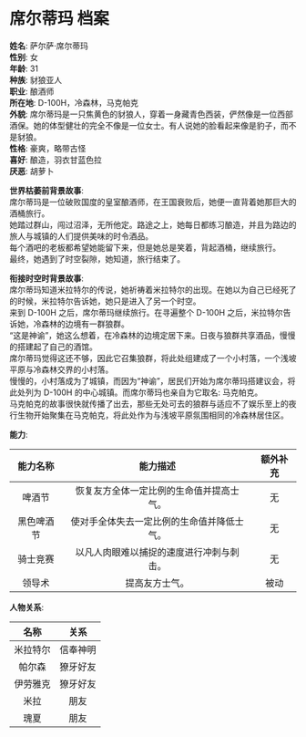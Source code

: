 # 席尔蒂玛 档案

**姓名**: 萨尔萨·席尔蒂玛  
**性别**: 女  
**年龄**: 31  
**种族**: 豺狼亚人  
**职业**: 酿酒师  
**所在地**: D-100H，冷森林，马克帕克  
**外貌**: 席尔蒂玛是一只焦黄色的豺狼人，穿着一身藏青色西装，俨然像是一位西部酒保。她的体型健壮的完全不像是一位女士。有人说她的脸看起来像是豹子，而不是豺狼。  
**性格**: 豪爽，略带古怪  
**喜好**: 酿造，羽衣甘蓝色拉  
**厌恶**: 胡萝卜  

**世界枯萎前背景故事**:  
席尔蒂玛是一位破败国度的皇室酿酒师，在王国衰败后，她便一直背着她那巨大的酒桶旅行。  
她踏过群山，闯过沼泽，无所他定。路途之上，她每日都练习酿造，并且为路边的旅人与城镇的人们提供美味的时令酒品。  
每个酒吧的老板都希望她能留下来，但是她总是笑着，背起酒桶，继续旅行。  
最终，她遇到了时空裂隙，她知道，旅行结束了。

**衔接时空时背景故事**:  
席尔蒂玛知道米拉特尔的传说，她祈祷着米拉特尔的出现。在她以为自己已经死了的时候，米拉特尔告诉她，她只是进入了另一个时空。  
来到 D-100H 之后，席尔蒂玛继续旅行。在寻遍整个 D-100H 之后，米拉特尔告诉她，冷森林的边境有一群狼群。  
“这是神谕”，她这么想着，在冷森林的边境定居下来。日夜与狼群共享酒品，慢慢的搭建起了自己的酒馆。  
席尔蒂玛觉得这还不够，因此它召集狼群，将此处组建成了一个小村落，一个浅坡平原与冷森林交界的小村落。  
慢慢的，小村落成为了城镇，而因为“神谕”，居民们开始为席尔蒂玛搭建议会，将此处列为 D-100H 的中心城镇。而席尔蒂玛也亲自为它取名: 马克帕克。  
马克帕克的故事很快就传播了出去，那些无处可去的狼群与适应不了娱乐至上的夜行生物开始聚集在马克帕克，将此处作为与浅坡平原氛围相同的冷森林居住区。

**能力**:

|能力名称|能力描述|额外补充|
|:---:|:---:|:---:|
|啤酒节|恢复友方全体一定比例的生命值并提高士气。|无|
|黑色啤酒节|使对手全体失去一定比例的生命值并降低士气。|无|
|骑士竞赛|以凡人肉眼难以捕捉的速度进行冲刺与刺击。|无|
|领导术|提高友方士气。|被动|

**人物关系**:

|名称|关系|
|:---:|:---:|
|米拉特尔|信奉神明|
|帕尔森|獠牙好友|
|伊劳雅克|獠牙好友|
|米拉|朋友|
|瑰夏|朋友|
